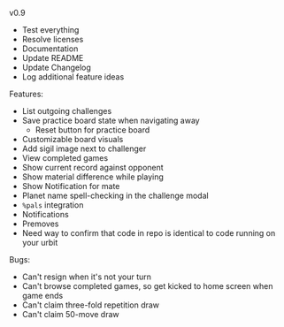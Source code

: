 v0.9
- Test everything
- Resolve licenses
- Documentation
- Update README
- Update Changelog
- Log additional feature ideas


Features:
- List outgoing challenges
- Save practice board state when navigating away
  - Reset button for practice board
- Customizable board visuals
- Add sigil image next to challenger
- View completed games
- Show current record against opponent
- Show material difference while playing
- Show Notification for mate
- Planet name spell-checking in the challenge modal
- `%pals` integration
- Notifications
- Premoves
- Need way to confirm that code in repo is identical to code running on your urbit

Bugs:
- Can't resign when it's not your turn
- Can't browse completed games, so get kicked to home screen when game ends
- Can't claim three-fold repetition draw
- Can't claim 50-move draw

